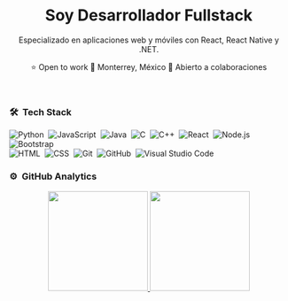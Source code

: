 
</head>
<body>
  <div class="wrap">
    <header>
      <div class="intro">
        <h1>Soy Desarrollador Fullstack</h1>
        <p class="lead">Especializado en aplicaciones web y móviles con React, React Native y .NET.</p>
        <div class="badges">
          <span class="badge">⭐ Open to work</span>
          <span class="badge">📍 Monterrey, México</span>
          <span class="badge">💼 Abierto a colaboraciones</span>
        </div>
      </div>
    </header>

  ### 🛠 &nbsp;Tech Stack
  
  ![Python](https://img.shields.io/badge/-Python-05122A?style=flat&logo=python)&nbsp;
  ![JavaScript](https://img.shields.io/badge/-JavaScript-05122A?style=flat&logo=javascript)&nbsp;
  ![Java](https://img.shields.io/badge/-Java-05122A?style=flat&logo=Java&logoColor=FFA518)&nbsp;
  ![C](https://img.shields.io/badge/-C-05122A?style=flat&logo=C&logoColor=A8B9CC)&nbsp;
  ![C++](https://img.shields.io/badge/-C++-05122A?style=flat&logo=C%2B%2B&logoColor=00599C)&nbsp;
  ![React](https://img.shields.io/badge/-React-05122A?style=flat&logo=react)&nbsp;
  ![Node.js](https://img.shields.io/badge/-Node.js-05122A?style=flat&logo=node.js)&nbsp;
  ![Bootstrap](https://img.shields.io/badge/-Bootstrap-05122A?style=flat&logo=bootstrap&logoColor=563D7C)\
  ![HTML](https://img.shields.io/badge/-HTML-05122A?style=flat&logo=HTML5)&nbsp;
  ![CSS](https://img.shields.io/badge/-CSS-05122A?style=flat&logo=CSS3&logoColor=1572B6)&nbsp;
  ![Git](https://img.shields.io/badge/-Git-05122A?style=flat&logo=git)&nbsp;
  ![GitHub](https://img.shields.io/badge/-GitHub-05122A?style=flat&logo=github)&nbsp;
  ![Visual Studio Code](https://img.shields.io/badge/-Visual%20Studio%20Code-05122A?style=flat&logo=visual-studio-code&logoColor=007ACC)&nbsp;

  ### ⚙️ &nbsp;GitHub Analytics

<p align="center">
<a href="https://github.com/DanielTrev">
  <img height="180em" src="https://github-readme-stats-eight-theta.vercel.app/api?username=DanielTrev&show_icons=true&theme=algolia&include_all_commits=true&count_private=true"/>
  <img height="180em" src="https://github-readme-stats-eight-theta.vercel.app/api/top-langs/?username=DanielTrev&layout=compact&langs_count=8&theme=algolia"/>
</a>
</p>

</body>
</html>





